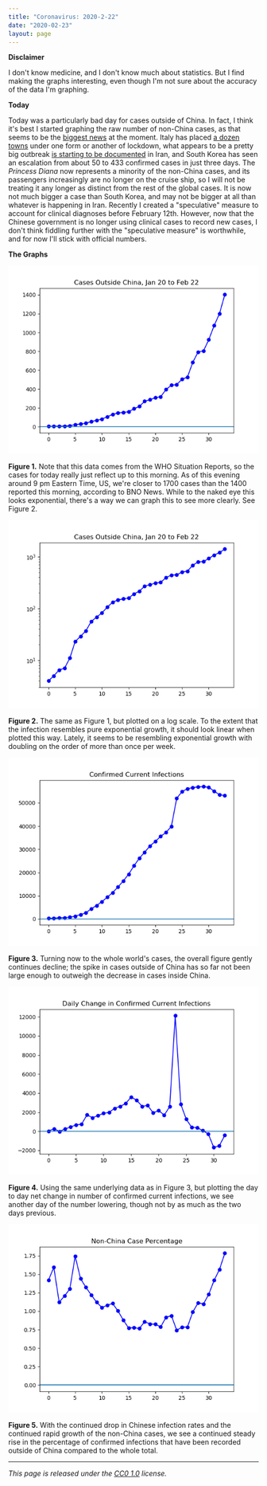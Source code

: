 ```yaml
---
title: "Coronavirus: 2020-2-22"
date: "2020-02-23"
layout: page
---
```


**Disclaimer**

I don't know medicine, and I don't know much about statistics. But I find
making the graphs interesting, even though I'm not sure about the accuracy of
the data I'm graphing.

**Today**

Today was a particularly bad day for cases outside of China. In fact, I think
it's best I started graphing the raw number of non-China cases, as that seems
to be the [biggest
news](https://www.cnn.com/2020/02/22/asia/novel-coronavirus-covid-19-update-intl-hnk/index.html)
at the moment. Italy has placed [a dozen
towns](https://abcnews.go.com/International/wireStory/italy-towns-effective-lockdown-virus-clusters-form-69141352)
under one form or another of lockdown, what appears to be a pretty big outbreak
[is starting to be
documented](https://www.aljazeera.com/news/2020/02/iran-shuts-schools-cultural-centres-coronavirus-kills-200223000740899.html)
in Iran, and South Korea has seen an escalation from about 50 to 433 confirmed
cases in just three days. The _Princess Diana_ now represents a minority of the
non-China cases, and its passengers increasingly are no longer on the cruise
ship, so I will not be treating it any longer as distinct from the rest of the
global cases. It is now not much bigger a case than South Korea, and may not be
bigger at all than whatever is happening in Iran. Recently I created a
"speculative" measure to account for clinical diagnoses before February 12th.
However, now that the Chinese government is no longer using clinical cases to
record new cases, I don't think fiddling further with the "speculative measure"
is worthwhile, and for now I'll stick with official numbers.

**The Graphs**

![](../../i/0q.png)

**Figure 1.** Note that this data comes from the WHO Situation Reports, so the
cases for today really just reflect up to this morning. As of this evening
around 9 pm Eastern Time, US, we're closer to 1700 cases than the 1400 reported
this morning, according to BNO News. While to the naked eye this looks
exponential, there's a way we can graph this to see more clearly. See Figure 2.

![](../../i/0r.png)

**Figure 2.** The same as Figure 1, but plotted on a log scale. To the extent
that the infection resembles pure exponential growth, it should look linear
when plotted this way. Lately, it seems to be resembling exponential growth
with doubling on the order of more than once per week.

![](../../i/0s.png)

**Figure 3.** Turning now to the whole world's cases, the overall figure gently
continues decline; the spike in cases outside of China has so far not been
large enough to outweigh the decrease in cases inside China.

![](../../i/0t.png)

**Figure 4.** Using the same underlying data as in Figure 3, but plotting the
day to day net change in number of confirmed current infections, we see another
day of the number lowering, though not by as much as the two days previous.

![](../../i/0u.png)

**Figure 5.** With the continued drop in Chinese infection rates and the
continued rapid growth of the non-China cases, we see a continued steady rise
in the percentage of confirmed infections that have been recorded outside of
China compared to the whole total.

---

_This page is released under the [CC0
1.0](https://creativecommons.org/publicdomain/zero/1.0/) license._

